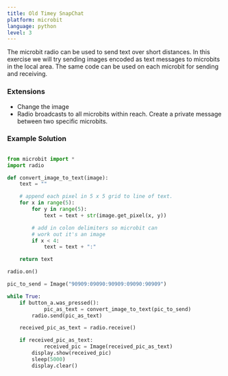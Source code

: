 ```yaml
---
title: Old Timey SnapChat
platform: microbit
language: python 
level: 3
---
```

The microbit radio can be used to send text over short distances. In this exercise we will try sending images encoded as text
messages to microbits in the local area. The same code can be used on each microbit for sending and receiving.


### Extensions

* Change the image
* Radio broadcasts to all microbits within reach. Create a private message between two specific microbits.


### Example Solution

```python

from microbit import *
import radio

def convert_image_to_text(image):
    text = ""

    # append each pixel in 5 x 5 grid to line of text.
    for x in range(5):
        for y in range(5):
            text = text + str(image.get_pixel(x, y))

        # add in colon delimiters so microbit can
        # work out it's an image
        if x < 4:
            text = text + ":"

    return text

radio.on()

pic_to_send = Image("90909:09090:90909:09090:90909")

while True:
    if button_a.was_pressed():
    		pic_as_text = convert_image_to_text(pic_to_send)
		radio.send(pic_as_text)

    received_pic_as_text = radio.receive()

    if received_pic_as_text:
    		received_pic = Image(received_pic_as_text)
       	display.show(received_pic)
       	sleep(5000)
       	display.clear()

```
